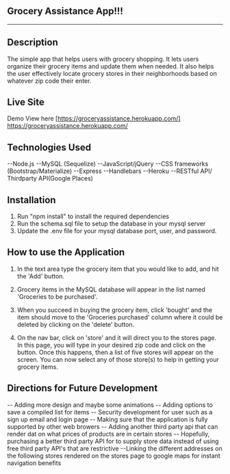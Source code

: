 ## Grocery Assistance App!!!
<hr>

## Description
The simple app that helps users with grocery shopping. It lets users organize their grocery items and update them when needed. It also helps the user effectively locate grocery stores in their neighborhoods based on whatever zip code their enter.

## Live Site

Demo View here [https://groceryassistance.herokuapp.com/] https://groceryassistance.herokuapp.com/

## Technologies Used

--Node.js
--MySQL (Sequelize)
--JavaScript/jQuery
--CSS frameworks (Bootstrap/Materialize)
--Express
--Handlebars
--Heroku
--RESTful API/ Thirdparty API(Google Places)

## Installation
1. Run "npm install" to install the required dependencies
2. Run the schema.sql file to setup the database in your mysql server
3. Update the .env file for your mysql database port, user, and password.


## How to use the Application

1. In the text area type the grocery item that you would like to add, and hit the 'Add' button.

2. Grocery items in the MySQL database will appear in the list named 'Groceries to be purchased'.

3. When you succeed in buying the grocery item, click 'bought' and the item should move to the 'Groceries purchased'     column where it could be deleted by clicking on the 'delete' button.

4. On the nav bar, click on 'store' and it will direct you to the stores page. In this page, you will type in your desired zip code and click on the button. Once this happens, then a list of five stores will appear on the screen. You can now select any of those store(s) to help in getting your grocery items.

## Directions for Future Development

-- Adding more design and maybe some animations
-- Adding options to save a compiled list for items
-- Security development for user such as a sign up email and login page
-- Making sure that the application is fully supported by other web browers
-- Adding another third party api that can render dat on what prices of products are in certain stores
-- Hopefully, purchasing a better third party API for to supply store data instead of using free third party API's that are restrictive
--Linking the different addresses on the following stores rendered on the stores page to google maps for instant navigation benefits